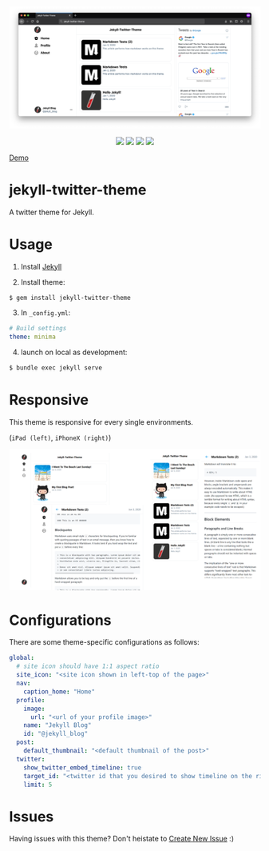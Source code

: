 ![IMAGE](image.png)

<p align="center">
  <img src="https://img.shields.io/gem/v/jekyll-twitter-theme?style=for-the-badge">
  <img src="https://img.shields.io/github/license/kkent030315/jekyll-twitter-theme?style=for-the-badge">
  <img src="https://img.shields.io/travis/kkent030315/jekyll-twitter-theme?style=for-the-badge">
  <img src="https://img.shields.io/badge/DEMO-AVAILABLE-%23008000?style=for-the-badge">
</p>

[Demo](https://www.godeye.club/jekyll-twitter-theme/)

# jekyll-twitter-theme

A twitter theme for Jekyll.

# Usage

1. Install [Jekyll](https://jekyllrb.com/docs/step-by-step/01-setup/)

2. Install theme:

```sh
$ gem install jekyll-twitter-theme
```

3. In `_config.yml`:

```yml
# Build settings
theme: minima
```

4. launch on local as development:

```sh
$ bundle exec jekyll serve
```

# Responsive

This theme is responsive for every single environments.

(`iPad (left)`, `iPhoneX (right)`)

![Responsive](/assets/images/jekyll-twitter-theme-responsive.png)

# Configurations

There are some theme-specific configurations as follows:

```yml
global:
  # site icon should have 1:1 aspect ratio
  site_icon: "<site icon shown in left-top of the page>"
  nav:
    caption_home: "Home"
  profile:
    image:
      url: "<url of your profile image>"
    name: "Jekyll Blog"
    id: "@jekyll_blog"
  post:
    default_thumbnail: "<default thumbnail of the post>"
  twitter:
    show_twitter_embed_timeline: true
    target_id: "<twitter id that you desired to show timeline on the right side of the page>"
    limit: 5
```

# Issues

Having issues with this theme? Don't heistate to [Create New Issue](https://github.com/kkent030315/jekyll-twitter-theme/issues) :)
